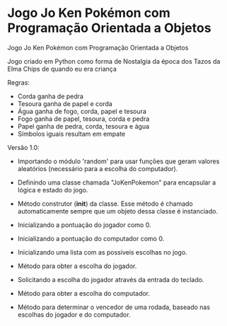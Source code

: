 # Jogo Jo Ken Pokémon com Programação Orientada a Objetos
Jogo Jo Ken Pokémon com Programação Orientada a Objetos

Jogo criado em Python como forma de Nostalgia da época dos Tazos da Elma Chips de quando eu era criança

Regras: 

- Corda ganha de pedra
- Tesoura ganha de papel e corda
- Água ganha de fogo, corda, papel e tesoura
- Fogo ganha de papel, tesoura, corda e pedra
- Papel ganha de pedra, corda, tesoura e água
- Símbolos iguais resultam em empate

Versão 1.0:

- Importando o módulo 'random' para usar funções que geram valores aleatórios (necessário para a escolha do computador).

- Definindo uma classe chamada "JoKenPokemon" para encapsular a lógica e estado do jogo.

- Método construtor (__init__) da classe. Esse método é chamado automaticamente sempre que um objeto dessa classe é instanciado.

- Inicializando a pontuação do jogador como 0. 

- Inicializando a pontuação do computador como 0. 

- Inicializando uma lista com as possíveis escolhas no jogo. 

- Método para obter a escolha do jogador.

- Solicitando a escolha do jogador através da entrada do teclado. 

- Método para obter a escolha do computador.

- Método para determinar o vencedor de uma rodada, baseado nas escolhas do jogador e do computador.
